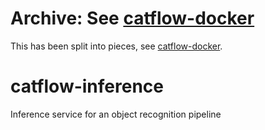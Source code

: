 # Archive: See [catflow-docker](https://github.com/iank/catflow-docker)

This has been split into pieces, see [catflow-docker](https://github.com/iank/catflow-docker).

# catflow-inference

Inference service for an object recognition pipeline
